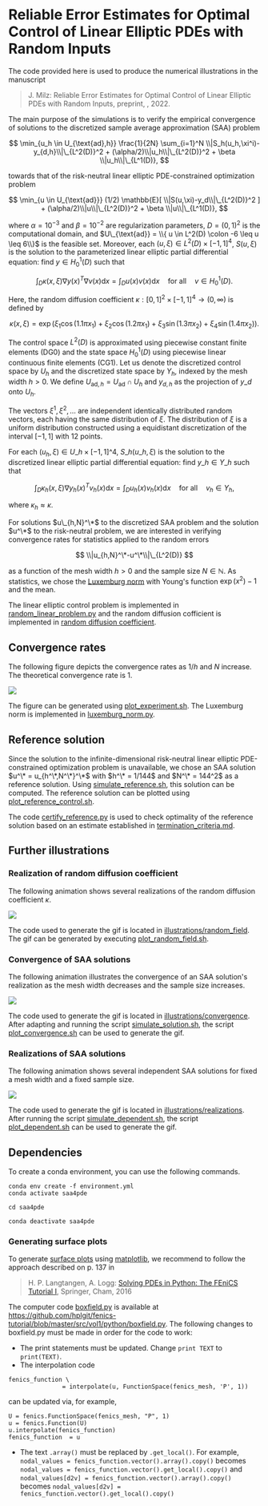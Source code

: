 # Reliable Error Estimates for Optimal Control of Linear Elliptic PDEs with Random Inputs

The code provided here is used to produce the numerical illustrations in the manuscript

> J. Milz: Reliable Error Estimates for Optimal Control of Linear Elliptic PDEs with Random Inputs, preprint, , 2022.

The main purpose of the simulations is to verify the empirical convergence of solutions to the discretized sample average approximation (SAA) problem 

$$
\min_{u_h \in U_{\text{ad},h}} \frac{1}{2N} \sum_{i=1}^N \\|S_h(u_h,\xi^i)-y_{d,h}\\|\_{L^2(D)}^2 + (\alpha/2)\\|u_h\\|\_{L^2(D)}^2 + \beta \\|u_h\\|\_{L^1(D)},
$$

towards that of the risk-neutral linear elliptic PDE-constrained optimization problem

$$
\min_{u \in U_{\text{ad}}} (1/2) \mathbb{E}[ \\|S(u,\xi)-y_d\\|\_{L^2(D)}^2 ]  + (\alpha/2)\\|u\\|\_{L^2(D)}^2  + \beta \\|u\\|\_{L^1(D)},
$$

where 
$\alpha = 10^{-3}$ 
and 
$\beta = 10^{-2}$ 
are regularization parameters, 
$D = (0,1)^2$ is the computational domain, and
$U\_{\text{ad}} = \\{ u \in L^2(D) \colon -6 \leq u \leq 6\\}$ is the feasible set. Moreover, each $(u,\xi) \in L^2(D) \times [-1,1]^4$, $S(u,\xi)$ is the solution to the parameterized linear elliptic partial differential equation: find $y \in H_0^1(D)$ such that

$$
\int_{D} \kappa(x,\xi) \nabla y(x)^T \nabla v(x) \text{d} x = \int_{D} u(x) v(x) \text{d} x \quad \text{for all} \quad v \in H_0^1(D).
$$

Here, the random diffusion coefficient $\kappa : [0,1]^2 \times [-1,1]^4 \to (0,\infty)$ is defined by

$$
\kappa(x,\xi) = \exp\big(\xi_1 \cos(1.1\pi x_1) +\xi_2 \cos(1.2\pi x_1) + \xi_3 \sin(1.3\pi x_2) +\xi_4 \sin(1.4\pi x_2)\big).
$$

The control space $L^2(D)$ is approximated using piecewise constant finite elements (DG0) and the state space 
$H_0^1(D)$ using piecewise linear continuous finite elements (CG1). Let us denote the discretized control space by $U_h$ and the discretized state space by $Y_h$, indexed by the mesh width $h > 0$. We define 
$U_{\text{ad},h} = U_{\text{ad}} \cap U_h$ and $y_{d,h}$ as the projection of $y\_d$ onto 
$U_h$. 


The vectors 
$\xi^1, \xi^2, \ldots$ 
are independent identically distributed random vectors, each having the same distribution of 
$\xi$. 
The distribution of 
$\xi$ 
is a uniform distribution constructed using a equidistant discretization of the interval 
$[-1,1]$ 
with 
$12$ points. 


For each $(u_h,\xi) \in U\_h \times [-1,1]\^4$, $S\_h(u\_h,\xi)$ is the solution to the discretized linear elliptic partial differential equation: find $y\_h \in Y\_h$ such that

$$
\int_{D} \kappa_h(x,\xi) \nabla y_h(x)^T v_h(x) \text{d} x = \int_{D} u_h(x) v_h(x) \text{d} x \quad \text{for all} \quad v_h \in Y_h,
$$

where $\kappa_h \approx \kappa$.

For solutions $u\_{h,N}^\*$ to the discretized SAA problem and the solution $u^\*$ to the risk-neutral problem, we are interested in verifying convergence rates for statistics applied to the random errors

$$
	\\|u_{h,N}^\*-u^\*\\|\_{L^2(D)}
$$

as a function of the mesh width $h > 0$ and the sample size $N \in \mathbb N$. As statistics, we chose the [Luxemburg norm](https://en.wikipedia.org/wiki/Orlicz_space) with Young's function $\exp(x^2)-1$ and the mean.

The linear elliptic control problem is implemented in [random_linear_problem.py](random_linear_problem.py) and the random diffusion cofficient is implemented in [random diffusion coefficient](mknrandom_field.py).

## Convergence rates

The following figure depicts the convergence rates as $1/h$ and $N$ increase. The theoretical convergence rate is $1$.

![](output/Simulation_n=144_N=20736_date=16-April-2022-09-21-44/09-June-2022-10-20-33/09-June-2022-10-20-33_N=nn.png)

The figure can be generated using [plot_experiment.sh](plot_experiment.sh). The Luxemburg norm is implemented in [luxemburg_norm.py](../../stats/luxemburg_norm.py).

## Reference solution

Since the solution to the infinite-dimensional risk-neutral linear elliptic PDE-constrained optimization problem is unavailable, we chose an SAA solution $u^\* = u_{h^\*,N^\*}^\*$ with $h^\* = 1/144$ and $N^\* = 144^2$ as a reference solution. Using [simulate_reference.sh](simulate_reference.sh), this solution can be computed. The reference solution can be plotted using [plot_reference_control.sh](plot_reference_control.sh). 

The code [certify_reference.py](certify_reference.py) is used to check optimality of the reference solution based on an estimate established in [termination_criteria.md](termination_criteria/termination_criteria.md).

## Further illustrations

### Realization of random diffusion coefficient

The following animation shows several realizations of the random diffusion coefficient $\kappa$.

![](illustrations/random_field/random_field.gif)

The code used to generate the gif is located in [illustrations/random_field](illustrations/random_field). The gif can be generated by executing [plot_random_field.sh](illustrations/random_field/plot_random_field.sh).

### Convergence of SAA solutions

The following animation illustrates the convergence of an SAA solution's realization as the mesh width decreases and the sample size increases.

![](illustrations/convergence/convergence.gif)

The code used to generate the gif is located in [illustrations/convergence](illustrations/convergence). After adapting and running the script [simulate_solution.sh](illustrations/convergence/simulate_solution.sh), the script [plot_convergence.sh](illustrations/convergence/plot_convergence.sh) can be used to generate the gif. 

### Realizations of SAA solutions

The following animation shows several independent SAA solutions for fixed a mesh width and a fixed sample size.

![](illustrations/realizations/realizations_N=10_n=100.gif)

The code used to generate the gif is located in [illustrations/realizations](illustrations/realizations). After running the script [simulate_dependent.sh](illustrations/realizations/simulate_dependent.sh), the script [plot_dependent.sh](illustrations/realizations/plot_dependent.sh) can be used to generate the gif. 

## Dependencies

To create a conda environment, you can use the following commands.

```
conda env create -f environment.yml
conda activate saa4pde

cd saa4pde

conda deactivate saa4pde
```

### Generating surface plots

To generate [surface plots](https://matplotlib.org/stable/gallery/mplot3d/surface3d.html) using [matplotlib](https://matplotlib.org/), we recommend to follow the approach described on p. 137 in

> H. P. Langtangen, A. Logg: [Solving PDEs in Python: The FEniCS Tutorial I](https://link.springer.com/book/10.1007/978-3-319-52462-7), Springer, Cham, 2016

The computer code [boxfield.py](https://github.com/hplgit/fenics-tutorial/blob/master/src/vol1/python/boxfield.py) is available at https://github.com/hplgit/fenics-tutorial/blob/master/src/vol1/python/boxfield.py. The following changes to boxfield.py must be made in order for the code to work:

- The print statements must be updated. Change `print TEXT` to `print(TEXT)`. 
- The interpolation code
```
fenics_function \
               = interpolate(u, FunctionSpace(fenics_mesh, 'P', 1))
```
can be updated via, for example, 
```
U = fenics.FunctionSpace(fenics_mesh, "P", 1)
u = fenics.Function(U)
u.interpolate(fenics_function)
fenics_function  = u
```
- The text `.array()` must be replaced by `.get_local()`. For example, 
`nodal_values = fenics_function.vector().array().copy()` becomes `nodal_values = fenics_function.vector().get_local().copy()` and `nodal_values[d2v] = fenics_function.vector().array().copy()` becomes `nodal_values[d2v] = fenics_function.vector().get_local().copy()`

